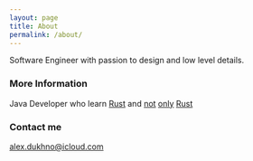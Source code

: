 ```yaml
---
layout: page
title: About
permalink: /about/
---
```


Software Engineer with passion to design and low level details.

### More Information

Java Developer who learn [Rust](https://www.rust-lang.org/en-US/) and [not](http://scala-lang.org) [only](https://www.javascript.com) [Rust](http://openjdk.java.net)

### Contact me

[alex.dukhno@icloud.com](mailto:email@domain.com)